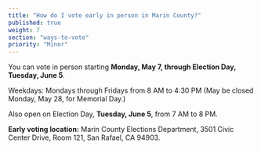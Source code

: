 ```yaml
---
title: "How do I vote early in person in Marin County?"
published: true
weight: 7
section: "ways-to-vote"
priority: "Minor"
---
```


You can vote in person starting **Monday, May 7, through Election Day, Tuesday, June 5**.  

Weekdays: Mondays through Fridays from 8 AM to 4:30 PM (May be closed Monday, May 28, for Memorial Day.)  

Also open on Election Day, **Tuesday, June 5**, from 7 AM to 8 PM.   

**Early voting location:** Marin County Elections Department, 3501 Civic Center Drive, Room 121, San Rafael, CA 94903.  

 
